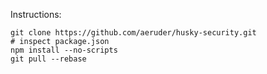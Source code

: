 Instructions:

    git clone https://github.com/aeruder/husky-security.git
    # inspect package.json
    npm install --no-scripts
    git pull --rebase
